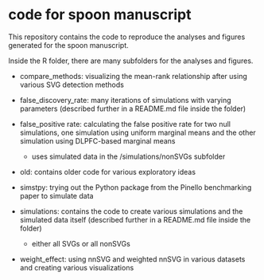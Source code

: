 # code for spoon manuscript

This repository contains the code to reproduce the analyses and figures generated for the spoon manuscript.

Inside the R folder, there are many subfolders for the analyses and figures.

-   compare_methods: visualizing the mean-rank relationship after using various SVG detection methods

-   false_discovery_rate: many iterations of simulations with varying parameters (described further in a README.md file inside the folder)

-   false_positive rate: calculating the false positive rate for two null simulations, one simulation using uniform marginal means and the other simulation using DLPFC-based marginal means

    -   uses simulated data in the /simulations/nonSVGs subfolder

-   old: contains older code for various exploratory ideas

-   simstpy: trying out the Python package from the Pinello benchmarking paper to simulate data

-   simulations: contains the code to create various simulations and the simulated data itself (described further in a README.md file inside the folder)

    -   either all SVGs or all nonSVGs

-   weight_effect: using nnSVG and weighted nnSVG in various datasets and creating various visualizations
